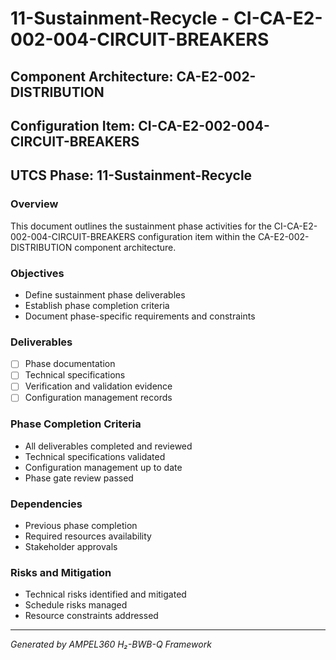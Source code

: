# 11-Sustainment-Recycle - CI-CA-E2-002-004-CIRCUIT-BREAKERS

## Component Architecture: CA-E2-002-DISTRIBUTION
## Configuration Item: CI-CA-E2-002-004-CIRCUIT-BREAKERS
## UTCS Phase: 11-Sustainment-Recycle

### Overview
This document outlines the sustainment phase activities for the CI-CA-E2-002-004-CIRCUIT-BREAKERS configuration item within the CA-E2-002-DISTRIBUTION component architecture.

### Objectives
- Define sustainment phase deliverables
- Establish phase completion criteria
- Document phase-specific requirements and constraints

### Deliverables
- [ ] Phase documentation
- [ ] Technical specifications
- [ ] Verification and validation evidence
- [ ] Configuration management records

### Phase Completion Criteria
- All deliverables completed and reviewed
- Technical specifications validated
- Configuration management up to date
- Phase gate review passed

### Dependencies
- Previous phase completion
- Required resources availability
- Stakeholder approvals

### Risks and Mitigation
- Technical risks identified and mitigated
- Schedule risks managed
- Resource constraints addressed

---
*Generated by AMPEL360 H₂-BWB-Q Framework*
